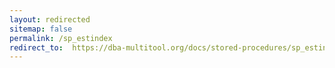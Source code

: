```yaml
---
layout: redirected
sitemap: false
permalink: /sp_estindex
redirect_to:  https://dba-multitool.org/docs/stored-procedures/sp_estindex
---
```

